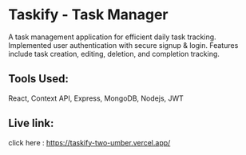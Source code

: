 # Taskify - Task Manager

A task management application for efficient daily task tracking. Implemented user authentication with secure signup & login. Features include task creation, editing, deletion, and completion tracking.

## Tools Used: 
React, Context API, Express, MongoDB, Nodejs, JWT
 

 ## Live link: 
   click here : https://taskify-two-umber.vercel.app/